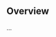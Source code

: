 <!-- Note: Please must use one of our issue templates to file an issue! 🛑 -->
<!-- 👉 https://github.com/settlemint/sdk/issues/new/choose 👈 -->
<!-- **Issues that should have been filed with a template will be closed without action, and we will ask you to use a template.** -->

<!-- This blank issue template is only for issues that don't fit any of the templates. -->

## Overview

...
